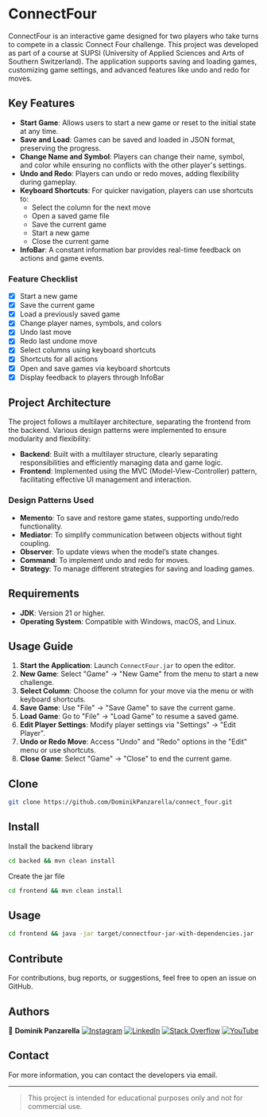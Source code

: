 # ConnectFour

ConnectFour is an interactive game designed for two players who take turns to compete in a classic Connect Four challenge. This project was developed as part of a course at SUPSI (University of Applied Sciences and Arts of Southern Switzerland). The application supports saving and loading games, customizing game settings, and advanced features like undo and redo for moves.

## Key Features

- **Start Game**: Allows users to start a new game or reset to the initial state at any time.
- **Save and Load**: Games can be saved and loaded in JSON format, preserving the progress.
- **Change Name and Symbol**: Players can change their name, symbol, and color while ensuring no conflicts with the other player's settings.
- **Undo and Redo**: Players can undo or redo moves, adding flexibility during gameplay.
- **Keyboard Shortcuts**: For quicker navigation, players can use shortcuts to:
  - Select the column for the next move
  - Open a saved game file
  - Save the current game
  - Start a new game
  - Close the current game
- **InfoBar**: A constant information bar provides real-time feedback on actions and game events.

### Feature Checklist

- [x] Start a new game
- [x] Save the current game
- [x] Load a previously saved game
- [x] Change player names, symbols, and colors
- [x] Undo last move
- [x] Redo last undone move
- [x] Select columns using keyboard shortcuts
- [x] Shortcuts for all actions
- [x] Open and save games via keyboard shortcuts
- [x] Display feedback to players through InfoBar

## Project Architecture

The project follows a multilayer architecture, separating the frontend from the backend. Various design patterns were implemented to ensure modularity and flexibility:

- **Backend**: Built with a multilayer structure, clearly separating responsibilities and efficiently managing data and game logic.
- **Frontend**: Implemented using the MVC (Model-View-Controller) pattern, facilitating effective UI management and interaction.

### Design Patterns Used

- **Memento**: To save and restore game states, supporting undo/redo functionality.
- **Mediator**: To simplify communication between objects without tight coupling.
- **Observer**: To update views when the model’s state changes.
- **Command**: To implement undo and redo for moves.
- **Strategy**: To manage different strategies for saving and loading games.

## Requirements

- **JDK**: Version 21 or higher.
- **Operating System**: Compatible with Windows, macOS, and Linux.

## Usage Guide

1. **Start the Application**: Launch `ConnectFour.jar` to open the editor.
2. **New Game**: Select "Game" -> "New Game" from the menu to start a new challenge.
3. **Select Column**: Choose the column for your move via the menu or with keyboard shortcuts.
4. **Save Game**: Use "File" -> "Save Game" to save the current game.
5. **Load Game**: Go to "File" -> "Load Game" to resume a saved game.
6. **Edit Player Settings**: Modify player settings via "Settings" -> "Edit Player".
7. **Undo or Redo Move**: Access "Undo" and "Redo" options in the "Edit" menu or use shortcuts.
8. **Close Game**: Select "Game" -> "Close" to end the current game.
## Clone

```sh
git clone https://github.com/DominikPanzarella/connect_four.git
```

## Install

Install the backend library

```sh
cd backed && mvn clean install
```

Create the jar file

```sh
cd frontend && mvn clean install
```

## Usage

```sh
cd frontend && java -jar target/connectfour-jar-with-dependencies.jar
```

## Contribute

For contributions, bug reports, or suggestions, feel free to open an issue on GitHub.

## Authors

👤 **Dominik Panzarella**
[![Instagram](https://img.shields.io/badge/Instagram-%23E4405F.svg?logo=Instagram&logoColor=white)](https://www.instagram.com/__dom_/) [![LinkedIn](https://img.shields.io/badge/LinkedIn-%230077B5.svg?logo=linkedin&logoColor=white)](https://www.linkedin.com/in/dominik-panzarella-a8412817a) [![Stack Overflow](https://img.shields.io/badge/-Stackoverflow-FE7A16?logo=stack-overflow&logoColor=white)](https://stackoverflow.com/users/21978407/dominik-panzarella) [![YouTube](https://img.shields.io/badge/YouTube-%23FF0000.svg?logo=YouTube&logoColor=white)](https://www.youtube.com/channel/UC128UoG-qfNOf6TCjarx5Mw) 

## Contact

For more information, you can contact the developers via email.

---

> This project is intended for educational purposes only and not for commercial use.


